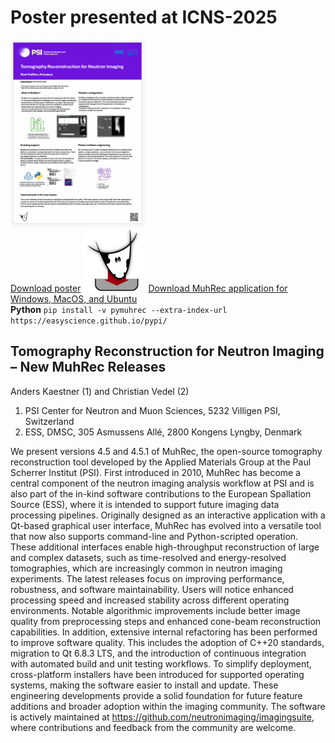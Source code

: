 # Poster presented at ICNS-2025

<tr>
<td><img src="https://github.com/neutronimaging/neutronimaging.github.io/blob/master/figures/ICNS2025-poster.png" style="height:300px" /><br />
<a href="https://github.com/neutronimaging/neutronimaging.github.io/blob/master/figures/ICNS2025-MuhRecPoster.pdf">Download poster</a>
</td><td>
<img src="https://github.com/neutronimaging/neutronimaging.github.io/blob/master/figures/muh4_download.png" style="height:100px"/>
</td>
<td>
<a href="https://github.com/neutronimaging/imagingsuite/releases">Download MuhRec application for Windows, MacOS, and Ubuntu</a><br/>
<b>Python</b> <code>pip install -v pymuhrec --extra-index-url https://easyscience.github.io/pypi/</code>
</td>
</tr>


## Tomography Reconstruction for Neutron Imaging – New MuhRec Releases
Anders Kaestner (1) and Christian Vedel (2)
1. PSI Center for Neutron and Muon Sciences, 5232 Villigen PSI, Switzerland
2. ESS, DMSC, 305 Asmussens Allé, 2800 Kongens Lyngby, Denmark

We present versions 4.5 and 4.5.1 of MuhRec, the open-source tomography reconstruction tool developed by the Applied Materials Group at the Paul Scherrer Institut (PSI). First introduced in 2010, MuhRec has become a central component of the neutron imaging analysis workflow at PSI and is also part of the in-kind software contributions to the European Spallation Source (ESS), where it is intended to support future imaging data processing pipelines.
Originally designed as an interactive application with a Qt-based graphical user interface, MuhRec has evolved into a versatile tool that now also supports command-line and Python-scripted operation. These additional interfaces enable high-throughput reconstruction of large and complex datasets, such as time-resolved and energy-resolved tomographies, which are increasingly common in neutron imaging experiments.
The latest releases focus on improving performance, robustness, and software maintainability. Users will notice enhanced processing speed and increased stability across different operating environments. Notable algorithmic improvements include better image quality from preprocessing steps and enhanced cone-beam reconstruction capabilities. In addition, extensive internal refactoring has been performed to improve software quality. This includes the adoption of C++20 standards, migration to Qt 6.8.3 LTS, and the introduction of continuous integration with automated build and unit testing workflows.
To simplify deployment, cross-platform installers have been introduced for supported operating systems, making the software easier to install and update. These engineering developments provide a solid foundation for future feature additions and broader adoption within the imaging community.
The software is actively maintained at https://github.com/neutronimaging/imagingsuite, where contributions and feedback from the community are welcome.



